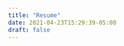 ```yaml
---
title: "Resume"
date: 2021-04-23T15:29:39-05:00
draft: false
---
```



<a src="{{ .Site.BaseURL }}resume.pdf"></a>

